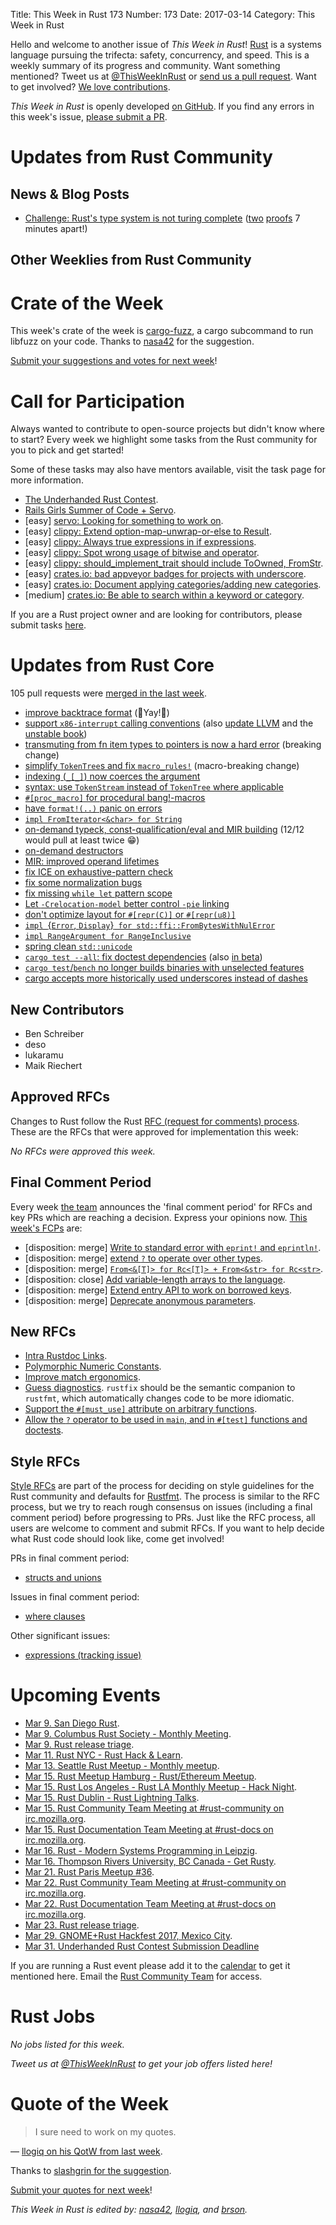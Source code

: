 Title: This Week in Rust 173
Number: 173
Date: 2017-03-14
Category: This Week in Rust

Hello and welcome to another issue of *This Week in Rust*!
[Rust](http://rust-lang.org) is a systems language pursuing the trifecta: safety, concurrency, and speed.
This is a weekly summary of its progress and community.
Want something mentioned? Tweet us at [@ThisWeekInRust](https://twitter.com/ThisWeekInRust) or [send us a pull request](https://github.com/cmr/this-week-in-rust).
Want to get involved? [We love contributions](https://github.com/rust-lang/rust/blob/master/CONTRIBUTING.md).

*This Week in Rust* is openly developed [on GitHub](https://github.com/cmr/this-week-in-rust).
If you find any errors in this week's issue, [please submit a PR](https://github.com/cmr/this-week-in-rust/pulls).

# Updates from Rust Community

## News & Blog Posts

* [Challenge: Rust's type system is not turing complete][turing-challenge] ([two][turing-proof-1] [proofs][turing-proof-2] 7 minutes apart!)

[turing-challenge]: https://www.reddit.com/r/rust/comments/5y4x9r/challenge_rusts_type_system_is_not_turing_complete/
[turing-proof-1]: https://www.reddit.com/r/rust/comments/5y4x9r/challenge_rusts_type_system_is_not_turing_complete/denigfg/
[turing-proof-2]: https://www.reddit.com/r/rust/comments/5y4x9r/challenge_rusts_type_system_is_not_turing_complete/deni8a1/

## Other Weeklies from Rust Community

# Crate of the Week

This week's crate of the week is [cargo-fuzz](https://crates.io/crates/cargo-fuzz), a cargo subcommand to run libfuzz on your code. Thanks to [nasa42](https://users.rust-lang.org/users/nasa42) for the suggestion.

[Submit your suggestions and votes for next week][submit_crate]!

[submit_crate]: https://users.rust-lang.org/t/crate-of-the-week/2704

# Call for Participation

Always wanted to contribute to open-source projects but didn't know where to start?
Every week we highlight some tasks from the Rust community for you to pick and get started!

Some of these tasks may also have mentors available, visit the task page for more information.

* [The Underhanded Rust Contest](https://underhanded.rs/blog/2016/12/15/underhanded-rust.en-US.html).
* [Rails Girls Summer of Code + Servo](https://blog.servo.org/2017/02/27/rgsoc/).
* [easy] [servo: Looking for something to work on](https://github.com/servo/servo/issues/15162).
* [easy] [clippy:  Extend option-map-unwrap-or-else to Result](https://github.com/Manishearth/rust-clippy/issues/1590).
* [easy] [clippy: Always true expressions in if expressions](https://github.com/Manishearth/rust-clippy/issues/1593).
* [easy] [clippy: Spot wrong usage of bitwise and operator](https://github.com/Manishearth/rust-clippy/issues/1594).
* [easy] [clippy: should_implement_trait should include ToOwned, FromStr](https://github.com/Manishearth/rust-clippy/issues/1600).
* [easy] [crates.io: bad appveyor badges for projects with underscore](https://github.com/rust-lang/crates.io/issues/587).
* [easy] [crates.io: Document applying categories/adding new categories](https://github.com/rust-lang/crates.io/issues/544).
* [medium] [crates.io: Be able to search within a keyword or category](https://github.com/rust-lang/crates.io/issues/491).

If you are a Rust project owner and are looking for contributors, please submit tasks [here][guidelines].

[guidelines]: https://users.rust-lang.org/t/twir-call-for-participation/4821

# Updates from Rust Core

105 pull requests were [merged in the last week][merged].

[merged]: https://github.com/issues?q=is%3Apr+org%3Arust-lang+is%3Amerged+merged%3A2017-02-27..2017-03-06

* [improve backtrace format](https://github.com/rust-lang/rust/pull/38165) (🎉Yay!🎉)
* [support `x86-interrupt` calling conventions](https://github.com/rust-lang/rust/pull/39832) (also [update LLVM](https://github.com/rust-lang/rust/pull/40207) and the [unstable book](https://github.com/rust-lang/rust/pull/40191))
* [transmuting from fn item types to pointers is now a hard error](https://github.com/rust-lang/rust/pull/34198) (breaking change)
* [simplify `TokenTree`s and fix `macro_rules!`](https://github.com/rust-lang/rust/pull/39419) (macro-breaking change)
* [indexing (`_[_]`) now coerces the argument](https://github.com/rust-lang/rust/pull/40166)
* [syntax: use `TokenStream` instead of `TokenTree` where applicable](https://github.com/rust-lang/rust/pull/40202)
* [`#[proc_macro]` for procedural bang!-macros](https://github.com/rust-lang/rust/pull/40129)
* [have `format!(..)` panic on errors](https://github.com/rust-lang/rust/pull/40117)
* [`impl FromIterator<&char> for String`](https://github.com/rust-lang/rust/pull/40028)
* [on-demand typeck, const-qualification/eval and MIR building](https://github.com/rust-lang/rust/pull/40008) (12/12 would pull at least twice 😁)
* [on-demand destructors](https://github.com/rust-lang/rust/pull/40178)
* [MIR: improved operand lifetimes](https://github.com/rust-lang/rust/pull/40133)
* [fix ICE on exhaustive-pattern check](https://github.com/rust-lang/rust/pull/40285)
* [fix some normalization bugs](https://github.com/rust-lang/rust/pull/40163)
* [fix missing `while let` pattern scope](https://github.com/rust-lang/rust/pull/40242)
* [Let `-Crelocation-model` better control `-pie` linking](https://github.com/rust-lang/rust/pull/40245)
* [don't optimize layout for `#[repr(C)]` or `#[repr(u8)]`](https://github.com/rust-lang/rust/pull/40188)
* [`impl `{`Error`, `Display`}` for std::ffi::FromBytesWithNulError`](https://github.com/rust-lang/rust/pull/39960)
* [`impl RangeArgument for RangeInclusive`](https://github.com/rust-lang/rust/pull/39936)
* [spring clean `std::unicode`](https://github.com/rust-lang/rust/pull/40189)
* [`cargo test --all`: fix doctest dependencies](https://github.com/rust-lang/cargo/pull/3721) (also [in beta](https://github.com/rust-lang/cargo/pull/3781))
* [`cargo test`/`bench` no longer builds binaries with unselected features](https://github.com/rust-lang/cargo/pull/3770)
* [cargo accepts more historically used underscores instead of dashes](https://github.com/rust-lang/cargo/pull/3776)

## New Contributors

* Ben Schreiber
* deso
* lukaramu
* Maik Riechert

## Approved RFCs

Changes to Rust follow the Rust [RFC (request for comments)
process](https://github.com/rust-lang/rfcs#rust-rfcs). These
are the RFCs that were approved for implementation this week:

*No RFCs were approved this week.*

## Final Comment Period

Every week [the team](https://www.rust-lang.org/team.html) announces the
'final comment period' for RFCs and key PRs which are reaching a
decision. Express your opinions now. [This week's FCPs][fcp] are:

[fcp]: https://github.com/rust-lang/rfcs/labels/final-comment-period


* [disposition: merge] [Write to standard error with `eprint!` and `eprintln!`](https://github.com/rust-lang/rfcs/pull/1869).
* [disposition: merge] [extend `?` to operate over other types](https://github.com/rust-lang/rfcs/pull/1859).
* [disposition: merge] [`From<&[T]> for Rc<[T]> + From<&str> for Rc<str>`](https://github.com/rust-lang/rfcs/pull/1845).
* [disposition: close] [Add variable-length arrays to the language](https://github.com/rust-lang/rfcs/pull/1808).
* [disposition: merge] [Extend entry API to work on borrowed keys](https://github.com/rust-lang/rfcs/pull/1769).
* [disposition: merge] [Deprecate anonymous parameters](https://github.com/rust-lang/rfcs/pull/1685).

## New RFCs

* [Intra Rustdoc Links](https://github.com/rust-lang/rfcs/pull/1946).
* [Polymorphic Numeric Constants](https://github.com/rust-lang/rfcs/pull/1945).
* [Improve match ergonomics](https://github.com/rust-lang/rfcs/pull/1944).
* [Guess diagnostics](https://github.com/rust-lang/rfcs/pull/1941). `rustfix` should be the semantic companion to `rustfmt`, which automatically changes code to be more idiomatic.
* [Support the `#[must_use]` attribute on arbitrary functions](https://github.com/rust-lang/rfcs/pull/1940).
* [Allow the `?` operator to be used in `main`, and in `#[test]` functions and doctests](https://github.com/rust-lang/rfcs/pull/1937).

## Style RFCs

[Style RFCs](https://github.com/rust-lang-nursery/fmt-rfcs) are part of the process for deciding on style guidelines for the Rust community and defaults for [Rustfmt](https://github.com/rust-lang-nursery/rustfmt). The process is similar to the RFC process, but we try to reach rough consensus on issues (including a final comment period) before progressing to PRs. Just like the RFC process, all users are welcome to comment and submit RFCs. If you want to help decide what Rust code should look like, come get involved!

PRs in final comment period:

* [structs and unions](https://github.com/rust-lang-nursery/fmt-rfcs/pull/53)

Issues in final comment period:

* [where clauses](https://github.com/rust-lang-nursery/fmt-rfcs/issues/38)

Other significant issues:

* [expressions (tracking issue)](https://github.com/rust-lang-nursery/fmt-rfcs/issues/16)

# Upcoming Events

* [Mar  9. San Diego Rust](https://www.meetup.com/San-Diego-Rust/events/237602716/).
* [Mar  9. Columbus Rust Society - Monthly Meeting](https://www.meetup.com/columbus-rs/events/237525355/).
* [Mar  9. Rust release triage](https://internals.rust-lang.org/t/release-cycle-triage-proposal/3544).
* [Mar 11. Rust NYC - Rust Hack & Learn](https://www.meetup.com/Rust-NYC/events/238057861/).
* [Mar 13. Seattle Rust Meetup - Monthly meetup](https://www.meetup.com/Seattle-Rust-Meetup/events/237058819/).
* [Mar 15. Rust Meetup Hamburg - Rust/Ethereum Meetup](https://www.meetup.com/Rust-Meetup-Hamburg/events/237858112/).
* [Mar 15. Rust Los Angeles - Rust LA Monthly Meetup - Hack Night](https://www.meetup.com/Rust-Los-Angeles/events/237757181/).
* [Mar 15. Rust Dublin - Rust Lightning Talks](https://www.meetup.com/Rust-Dublin/events/237883717/).
* [Mar 15. Rust Community Team Meeting at #rust-community on irc.mozilla.org](https://chat.mibbit.com/?server=irc.mozilla.org&channel=%23rust-community).
* [Mar 15. Rust Documentation Team Meeting at #rust-docs on irc.mozilla.org](https://chat.mibbit.com/?server=irc.mozilla.org&channel=%23rust-docs).
* [Mar 16. Rust - Modern Systems Programming in Leipzig](https://www.meetup.com/de-DE/Rust-Modern-Systems-Programming-in-Leipzig/events/237780401/).
* [Mar 16. Thompson Rivers University, BC Canada - Get Rusty](https://www.eventbrite.ca/e/get-rusty-tickets-31407199780).
* [Mar 21. Rust Paris Meetup #36](https://www.meetup.com/Rust-Paris/events/238240907/).
* [Mar 22. Rust Community Team Meeting at #rust-community on irc.mozilla.org](https://chat.mibbit.com/?server=irc.mozilla.org&channel=%23rust-community).
* [Mar 22. Rust Documentation Team Meeting at #rust-docs on irc.mozilla.org](https://chat.mibbit.com/?server=irc.mozilla.org&channel=%23rust-docs).
* [Mar 23. Rust release triage](https://internals.rust-lang.org/t/release-cycle-triage-proposal/3544).
* [Mar 29. GNOME+Rust Hackfest 2017, Mexico City](https://wiki.gnome.org/Hackfests/Rust2017).
* [Mar 31. Underhanded Rust Contest Submission Deadline](https://underhanded.rs/blog/2016/12/15/underhanded-rust.en-US.html)

If you are running a Rust event please add it to the [calendar] to get
it mentioned here. Email the [Rust Community Team][community] for access.

[calendar]: https://www.google.com/calendar/embed?src=apd9vmbc22egenmtu5l6c5jbfc%40group.calendar.google.com
[community]: mailto:community-team@rust-lang.org

# Rust Jobs

*No jobs listed for this week.*

*Tweet us at [@ThisWeekInRust](https://twitter.com/ThisWeekInRust) to get your job offers listed here!*

# Quote of the Week

> I sure need to work on my quotes.

— [llogiq on his QotW from last week](https://www.reddit.com/r/rust/comments/5wt2vq/this_week_in_rust_171/deczcbo/).

Thanks to [slashgrin for the suggestion](https://www.reddit.com/r/rust/comments/5wt2vq/this_week_in_rust_171/ded0un1/).

[Submit your quotes for next week][submit]!

[submit]: http://users.rust-lang.org/t/twir-quote-of-the-week/328

*This Week in Rust is edited by: [nasa42](https://github.com/nasa42), [llogiq](https://github.com/llogiq), and [brson](https://github.com/brson).*
